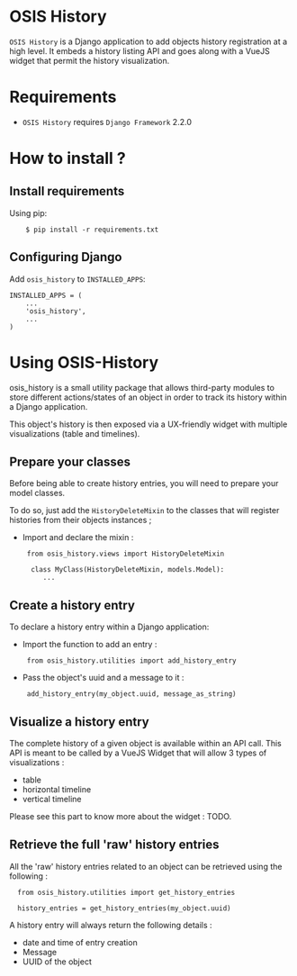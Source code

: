 # OSIS History

`OSIS History` is a Django application to add objects history registration at a high level. It embeds a history listing API and goes along with a VueJS widget that permit the history visualization.

Requirements
============

- `OSIS History` requires `Django Framework` 2.2.0

How to install ?
================

Install requirements
--------------------
Using pip:
```
    $ pip install -r requirements.txt
```

Configuring Django
------------------

Add ``osis_history`` to ``INSTALLED_APPS``:

    INSTALLED_APPS = (
        ...
        'osis_history',
        ...
    )

Using OSIS-History
==================
osis_history is a small utility package that allows third-party modules to store different actions/states of an object in order to track its history within a Django application.

This object's history is then exposed via a UX-friendly widget with multiple visualizations (table and timelines).

Prepare your classes
--------------------

Before being able to create history entries, you will need to prepare your model classes.

To do so, just add the `HistoryDeleteMixin` to the classes that will register histories from their objects instances ;

 - Import and declare the mixin :

        from osis_history.views import HistoryDeleteMixin

         class MyClass(HistoryDeleteMixin, models.Model):
            ...

Create a history entry
----------------------

To declare a history entry within a Django application:
 
 - Import the function to add an entry :

        from osis_history.utilities import add_history_entry
  
 - Pass the object's uuid and a message to it :

        add_history_entry(my_object.uuid, message_as_string)

Visualize a history entry
-------------------------

The complete history of a given object is available within an API call. This API is meant to be called by a VueJS Widget that will allow 3 types of visualizations :
 - table
 - horizontal timeline
 - vertical timeline

Please see this part to know more about the widget : TODO.

Retrieve the full 'raw' history entries
---------------------------------------

All the 'raw' history entries related to an object can be retrieved using the following :

      from osis_history.utilities import get_history_entries
      
      history_entries = get_history_entries(my_object.uuid)

A history entry will always return the following details :
 - date and time of entry creation
 - Message
 - UUID of the object
